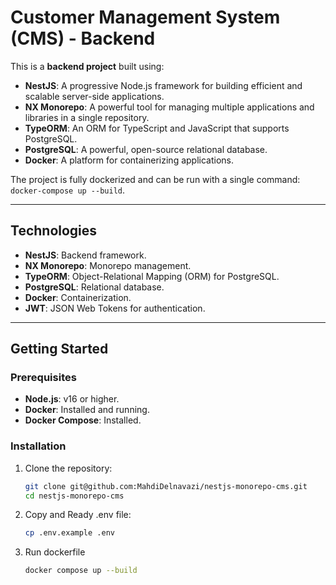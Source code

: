 # Customer Management System (CMS) - Backend

This is a **backend project** built using:
- **NestJS**: A progressive Node.js framework for building efficient and scalable server-side applications.
- **NX Monorepo**: A powerful tool for managing multiple applications and libraries in a single repository.
- **TypeORM**: An ORM for TypeScript and JavaScript that supports PostgreSQL.
- **PostgreSQL**: A powerful, open-source relational database.
- **Docker**: A platform for containerizing applications.

The project is fully dockerized and can be run with a single command: `docker-compose up --build`.

---

## Technologies

- **NestJS**: Backend framework.
- **NX Monorepo**: Monorepo management.
- **TypeORM**: Object-Relational Mapping (ORM) for PostgreSQL.
- **PostgreSQL**: Relational database.
- **Docker**: Containerization.
- **JWT**: JSON Web Tokens for authentication.

---

## Getting Started

### Prerequisites

- **Node.js**: v16 or higher.
- **Docker**: Installed and running.
- **Docker Compose**: Installed.

### Installation

1. Clone the repository:
   ```bash
   git clone git@github.com:MahdiDelnavazi/nestjs-monorepo-cms.git
   cd nestjs-monorepo-cms
2. Copy and Ready .env file:
   ```bash
   cp .env.example .env
3. Run dockerfile
     ```bash
   docker compose up --build
